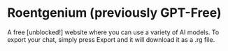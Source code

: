 # Roentgenium (previously GPT-Free)
A free [unblocked!] website where you can use a variety of AI models. To export your chat, simply press Export and it will download it as a .rg file.
